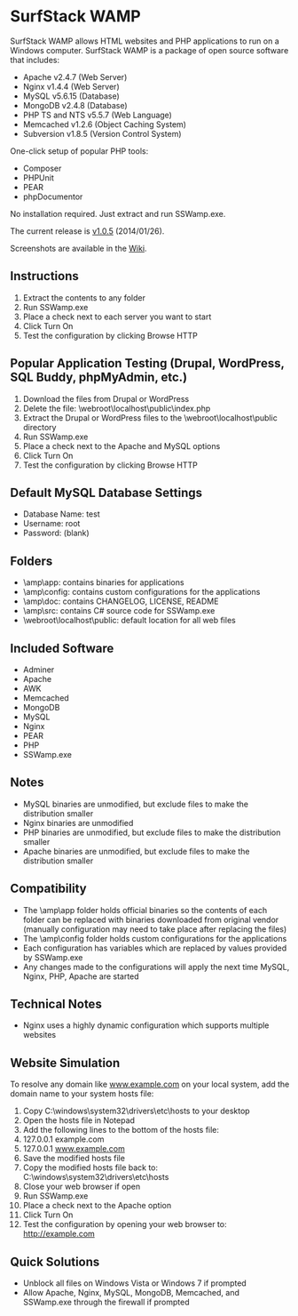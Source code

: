 SurfStack WAMP
==============
SurfStack WAMP allows HTML websites and PHP applications to run on a Windows
computer. SurfStack WAMP is a package of open source software that includes:
- Apache v2.4.7 (Web Server)
- Nginx v1.4.4 (Web Server)
- MySQL v5.6.15 (Database)
- MongoDB v2.4.8 (Database)
- PHP TS and NTS v5.5.7 (Web Language)
- Memcached v1.2.6 (Object Caching System)
- Subversion v1.8.5 (Version Control System)

One-click setup of popular PHP tools:
- Composer
- PHPUnit
- PEAR
- phpDocumentor

No installation required. Just extract and run SSWamp.exe.

The current release is [v1.0.5](https://github.com/josephspurrier/surfstack-wamp/releases/tag/1.0.5) (2014/01/26).

Screenshots are available in the [Wiki](https://github.com/josephspurrier/surfstack-wamp/wiki/SurfStack-WAMP-Screenshots).

Instructions
------------
1. Extract the contents to any folder
2. Run SSWamp.exe
3. Place a check next to each server you want to start
4. Click Turn On
5. Test the configuration by clicking Browse HTTP

Popular Application Testing (Drupal, WordPress, SQL Buddy, phpMyAdmin, etc.)
----------------------------------------------------------------------------
1. Download the files from Drupal or WordPress
2. Delete the file: \webroot\localhost\public\index.php
3. Extract the Drupal or WordPress files to the \webroot\localhost\public directory
4. Run SSWamp.exe
5. Place a check next to the Apache and MySQL options
6. Click Turn On
7. Test the configuration by clicking Browse HTTP

Default MySQL Database Settings
-------------------------------
- Database Name: test
- Username: root
- Password: (blank)

Folders
-------
- \amp\app: contains binaries for applications
- \amp\config: contains custom configurations for the applications
- \amp\doc: contains CHANGELOG, LICENSE, README
- \amp\src: contains C# source code for SSWamp.exe
- \webroot\localhost\public: default location for all web files 

Included Software
-----------------
- Adminer
- Apache
- AWK
- Memcached
- MongoDB
- MySQL
- Nginx
- PEAR
- PHP
- SSWamp.exe

Notes
-----
- MySQL binaries are unmodified, but exclude files to make the distribution smaller
- Nginx binaries are unmodified
- PHP binaries are unmodified, but exclude files to make the distribution smaller
- Apache binaries are unmodified, but exclude files to make the distribution smaller

Compatibility
-------------
- The \amp\app folder holds official binaries so the contents of each folder
can be replaced with binaries downloaded from original vendor (manually
configuration may need to take place after replacing the files)
- The \amp\config folder holds custom configurations for the applications
- Each configuration has variables which are replaced by values provided by
SSWamp.exe
- Any changes made to the configurations will apply the next time MySQL, Nginx,
PHP, Apache are started

Technical Notes
---------------
- Nginx uses a highly dynamic configuration which supports multiple websites

Website Simulation
------------------
To resolve any domain like www.example.com on your local system, add the domain
name to your system hosts file:

1. Copy C:\windows\system32\drivers\etc\hosts to your desktop
2. Open the hosts file in Notepad
3. Add the following lines to the bottom of the hosts file:
4. 127.0.0.1  example.com
5. 127.0.0.1  www.example.com
6. Save the modified hosts file
7. Copy the modified hosts file back to: C:\windows\system32\drivers\etc\hosts
8. Close your web browser if open
9. Run SSWamp.exe
10. Place a check next to the Apache option
11. Click Turn On
12. Test the configuration by opening your web browser to: http://example.com

Quick Solutions
---------------
- Unblock all files on Windows Vista or Windows 7 if prompted
- Allow Apache, Nginx, MySQL, MongoDB, Memcached, and SSWamp.exe through the
firewall if prompted